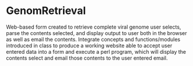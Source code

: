 # GenomRetrieval

Web-based form created to retrieve complete viral genome user selects, parse the contents selected, and display output to user both in the browser as well as email the contents. Integrate concepts and functions/modules introduced in class to produce a working website able to accept user entered data into a form and execute a perl program, which will display the contents select and email those contents to the user entered email.
